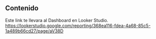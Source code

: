 ## Contenido

Este link te llevara al Dashboard en Looker Studio.
https://lookerstudio.google.com/reporting/368ea116-fdea-4a68-85c5-1a489b66cd27/page/aV38D
